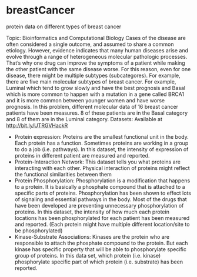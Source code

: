 # breastCancer
protein data on different types of breast cancer


Topic: Bioinformatics and Computational Biology
Cases of the disease are often considered a single outcome, and assumed to share a common etiology.
However, evidence indicates that many human diseases arise and evolve through a range of
heterogeneous molecular pathologic processes. That’s why one drug can improve the symptoms of a
patient while making the other patient with the same disease worse. For this reason, even for one disease,
there might be multiple subtypes (subcategores). For example, there are five main molecular subtypes of
breast cancer. For example, Luminal which tend to grow slowly and have the best prognosis and Basal
which is more common to happen with a mutation in a gene called BRCA1 and it is more common
between younger women and have worse prognosis.
In this problem, different molecular data of 16 breast cancer patients have been measures. 8 of these
patients are in the Basal category and 8 of them are in the Luminal category.
Datasets: Available at http://bit.ly/UTRGVHackR
- Protein expression: Proteins are the smallest functional unit in the body. Each protein has a
function. Sometimes proteins are working in a group to do a job (i.e. pathways). In this dataset,
the intensity of expression of proteins in different patient are measured and reported.
- Protein-Interaction Network: This dataset tells you what proteins are interacting with each other.
Physical interaction of proteins might reflect the functional similarities between them
- Protein Phosphorylation: Phosphorylation is a modification that happens to a protein. It is
basically a phosphate compound that is attached to a specific parts of proteins. Phosphorylation
has been shown to effect lots of signaling and essential pathways in the body. Most of the drugs
that have been developed are preventing unnecessary phosphorylation of proteins. In this dataset,
the intensity of how much each protein locations has been phosphorylated for each patient has
been measured and reported. (Each protein might have multiple different location/site to be
phosphorylated)
- Kinase-Substrate Associations: Kinases are the protein who are responsible to attach the
phosphate compound to the protein. But each kinase has specific property that will be able to
phosphorylate specific group of proteins. In this data set, which protein (i.e. kinase)
phosphorylate specific part of which protein (i.e. substrate) has been reported.
